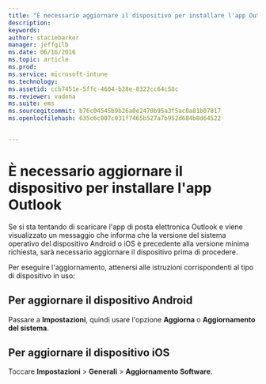 ```yaml
---
title: "È necessario aggiornare il dispositivo per installare l'app Outlook | Microsoft Intune"
description: 
keywords: 
author: staciebarker
manager: jeffgilb
ms.date: 06/16/2016
ms.topic: article
ms.prod: 
ms.service: microsoft-intune
ms.technology: 
ms.assetid: ccb7451e-5ffc-4604-b28e-8322cc64c58c
ms.reviewer: vadona
ms.suite: ems
ms.sourcegitcommit: b76c04545b9b26a0e2470b95a3f5ac0a81b07817
ms.openlocfilehash: 635c6c007c031f7465b527a7b952d684b8d64522


---
```


# È necessario aggiornare il dispositivo per installare l'app Outlook

Se si sta tentando di scaricare l'app di posta elettronica Outlook e viene visualizzato un messaggio che informa che la versione del sistema operativo del dispositivo Android o iOS è precedente alla versione minima richiesta, sarà necessario aggiornare il dispositivo prima di procedere. 

Per eseguire l'aggiornamento, attenersi alle istruzioni corrispondenti al tipo di dispositivo in uso:

## Per aggiornare il dispositivo Android
Passare a **Impostazioni**, quindi usare l'opzione **Aggiorna** o **Aggiornamento del sistema**.

## Per aggiornare il dispositivo iOS
Toccare **Impostazioni** &gt; **Generali** &gt; **Aggiornamento Software**.




<!--HONumber=Jul16_HO2-->


